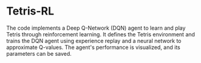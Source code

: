 # Tetris-RL
The code implements a Deep Q-Network (DQN) agent to learn and play Tetris through reinforcement learning. It defines the Tetris environment and trains the DQN agent using experience replay and a neural network to approximate Q-values. The agent's performance is visualized, and its parameters can be saved.
